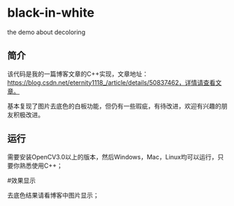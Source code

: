 # black-in-white
the demo about decoloring

## 简介

该代码是我的一篇博客文章的C++实现，文章地址：https://blog.csdn.net/eternity1118_/article/details/50837462，详情请查看文章。

基本复现了图片去底色的白板功能，但仍有一些瑕疵，有待改进，欢迎有兴趣的朋友积极改进。

## 运行

需要安装OpenCV3.0以上的版本，然后Windows，Mac，Linux均可以运行，只要你熟悉使用C++；

#效果显示

去底色结果请看博客中图片显示；
